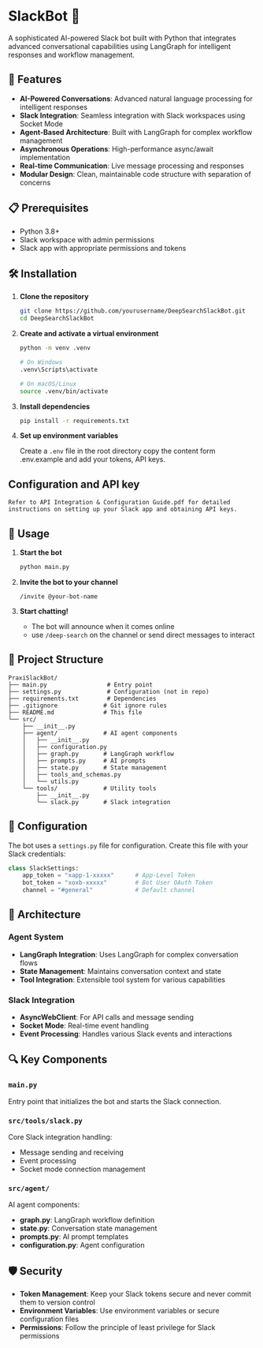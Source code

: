 # SlackBot 🤖

A sophisticated AI-powered Slack bot built with Python that integrates advanced conversational capabilities using LangGraph for intelligent responses and workflow management.

## 🚀 Features

- **AI-Powered Conversations**: Advanced natural language processing for intelligent responses
- **Slack Integration**: Seamless integration with Slack workspaces using Socket Mode
- **Agent-Based Architecture**: Built with LangGraph for complex workflow management
- **Asynchronous Operations**: High-performance async/await implementation
- **Real-time Communication**: Live message processing and responses
- **Modular Design**: Clean, maintainable code structure with separation of concerns

## 📋 Prerequisites

- Python 3.8+
- Slack workspace with admin permissions
- Slack app with appropriate permissions and tokens

## 🛠️ Installation

1. **Clone the repository**
   ```bash
   git clone https://github.com/yourusername/DeepSearchSlackBot.git
   cd DeepSearchSlackBot
   ```

2. **Create and activate a virtual environment**
   ```bash
   python -m venv .venv
   
   # On Windows
   .venv\Scripts\activate
   
   # On macOS/Linux
   source .venv/bin/activate
   ```

3. **Install dependencies**
   ```bash
   pip install -r requirements.txt
   ```

4. **Set up environment variables**

   Create a `.env` file in the root directory copy the content form .env.example and add your tokens, API keys.

## Configuration and API key
    Refer to API Integration & Configuration Guide.pdf for detailed instructions on setting up your Slack app and obtaining API keys.


## 🚀 Usage

1. **Start the bot**
   ```bash
   python main.py
   ```

2. **Invite the bot to your channel**
   ```
   /invite @your-bot-name
   ```

3. **Start chatting!**
   - The bot will announce when it comes online
   - use `/deep-search` on the channel or send direct messages to interact

## 📁 Project Structure

```
PraxiSlackBot/
├── main.py                 # Entry point
├── settings.py             # Configuration (not in repo)
├── requirements.txt        # Dependencies
├── .gitignore             # Git ignore rules
├── README.md              # This file
└── src/
    ├── __init__.py
    ├── agent/             # AI agent components
    │   ├── __init__.py
    │   ├── configuration.py
    │   ├── graph.py       # LangGraph workflow
    │   ├── prompts.py     # AI prompts
    │   ├── state.py       # State management
    │   ├── tools_and_schemas.py
    │   └── utils.py
    └── tools/             # Utility tools
        ├── __init__.py
        └── slack.py       # Slack integration
```

## 🔧 Configuration

The bot uses a `settings.py` file for configuration. Create this file with your Slack credentials:

```python
class SlackSettings:
    app_token = "xapp-1-xxxxx"      # App-Level Token
    bot_token = "xoxb-xxxxx"        # Bot User OAuth Token
    channel = "#general"            # Default channel
```

## 🧩 Architecture

### Agent System
- **LangGraph Integration**: Uses LangGraph for complex conversation flows
- **State Management**: Maintains conversation context and state
- **Tool Integration**: Extensible tool system for various capabilities

### Slack Integration
- **AsyncWebClient**: For API calls and message sending
- **Socket Mode**: Real-time event handling
- **Event Processing**: Handles various Slack events and interactions

## 🔍 Key Components

### `main.py`
Entry point that initializes the bot and starts the Slack connection.

### `src/tools/slack.py`
Core Slack integration handling:
- Message sending and receiving
- Event processing
- Socket mode connection management

### `src/agent/`
AI agent components:
- **graph.py**: LangGraph workflow definition
- **state.py**: Conversation state management
- **prompts.py**: AI prompt templates
- **configuration.py**: Agent configuration

## 🛡️ Security

- **Token Management**: Keep your Slack tokens secure and never commit them to version control
- **Environment Variables**: Use environment variables or secure configuration files
- **Permissions**: Follow the principle of least privilege for Slack permissions
